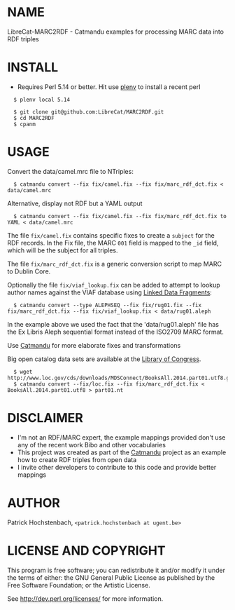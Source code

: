 # NAME

LibreCat-MARC2RDF - Catmandu examples for processing MARC data into RDF triples

# INSTALL

  * Requires Perl 5.14 or better. Hit use [plenv](https://github.com/tokuhirom/plenv) to install a recent perl

```(bash)
  $ plenv local 5.14

  $ git clone git@github.com:LibreCat/MARC2RDF.git
  $ cd MARC2RDF
  $ cpanm

```

# USAGE

  Convert the data/camel.mrc file to NTriples:

```(bash)
  $ catmandu convert --fix fix/camel.fix --fix fix/marc_rdf_dct.fix < data/camel.mrc
```

  Alternative, display not RDF but a YAML output

```(bash)
  $ catmandu convert --fix fix/camel.fix --fix fix/marc_rdf_dct.fix to YAML < data/camel.mrc
```

  The file `fix/camel.fix` contains specific fixes to create a `subject` for the RDF
  records. In the Fix file, the MARC `001` field is mapped to the `_id` field, which
  will be the subject for all triples.

  The file `fix/marc_rdf_dct.fix` is a generic conversion script to map MARC to Dublin Core.

  Optionally the file `fix/viaf_lookup.fix` can be added to attempt to lookup author names
  against the VIAF database using [Linked Data Fragments](http://linkeddatafragments.org/):

```(bash)
  $ catmandu convert --type ALEPHSEQ --fix fix/rug01.fix --fix fix/marc_rdf_dct.fix --fix fix/viaf_lookup.fix < data/rug01.aleph
```

  In the example above we used the fact that the 'data/rug01.aleph' file has the Ex Libris
  Aleph sequential format instead of the ISO2709 MARC format.

  Use [Catmandu](https://metacpan.org/pod/Catmandu) for more elaborate fixes and transformations

  Big open catalog data sets are available at the [Library of Congress](http://www.loc.gov/cds/products/marcDist.php).

```(bash)
  $ wget http://www.loc.gov/cds/downloads/MDSConnect/BooksAll.2014.part01.utf8.gz
  $ catmandu convert --fix/loc.fix --fix fix/marc_rdf_dct.fix < BooksAll.2014.part01.utf8 > part01.nt
```

# DISCLAIMER

* I'm not an RDF/MARC expert, the example mappings provided don't use any of the recent work Bibo and other vocabularies
* This project was created as part of the [Catmandu](https://metacpan.org/pod/Catmandu) project as an example how to create RDF triples from open data
* I invite other developers to contribute to this code and provide better mappings

# AUTHOR

Patrick Hochstenbach, `<patrick.hochstenbach at ugent.be>`

# LICENSE AND COPYRIGHT

This program is free software; you can redistribute it and/or modify it
under the terms of either: the GNU General Public License as published
by the Free Software Foundation; or the Artistic License.

See http://dev.perl.org/licenses/ for more information.
